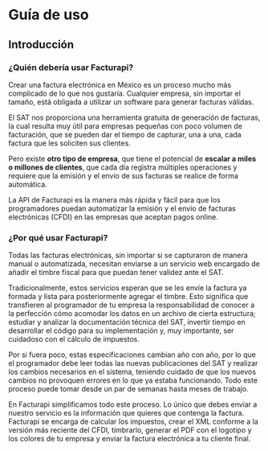 # Guía de uso

## Introducción

### ¿Quién debería usar Facturapi?

Crear una factura electrónica en México es un proceso mucho más complicado
de lo que nos gustaría. Cualquier empresa, sin importar el tamaño, está
obligada a utilizar un software para generar facturas válidas.

El SAT nos proporciona una herramienta gratuita de generación de facturas, la cual resulta
muy útil para empresas pequeñas con poco volumen de facturación, que se pueden dar el tiempo de
capturar, una a una, cada factura que les soliciten sus clientes.

Pero existe <strong>otro tipo de empresa</strong>, que tiene el potencial de <strong>escalar a
miles o millones de clientes</strong>, que cada día registra múltiples operaciones y requiere
que la emisión y el envío de sus facturas se realice de forma automática.

La API de Facturapi es la manera más rápida y fácil para que los programadores puedan automatizar
la emisión y el envío de facturas electrónicas (CFDI) en las empresas que aceptan pagos online.

### ¿Por qué usar Facturapi?

Todas las facturas electrónicas, sin importar si se capturaron de manera manual o automatizada,
necesitan enviarse a un servicio web encargado de añadir el timbre fiscal para que puedan tener
validez ante el SAT.

Tradicionalmente, estos servicios esperan que se les envíe la factura ya formada y lista para
posteriormente agregar el timbre. Esto significa que transfieren al programador de tu empresa
la responsabilidad de conocer a la perfección cómo acomodar los datos en un archivo de cierta
estructura; estudiar y analizar la documentación técnica del SAT, invertir tiempo en desarrollar
el código para su implementación y, muy importante, ser cuidadoso con el cálculo de impuestos.

Por si fuera poco, estas especificaciones cambian año con año, por lo que el programador debe leer
todas las nuevas publicaciones del SAT y realizar los cambios necesarios en el sistema, teniendo
cuidado de que los nuevos cambios no provoquen errores en lo que ya estaba funcionando. Todo este
proceso puede tomar desde un par de semanas hasta meses de trabajo.

En Facturapi simplificamos todo este proceso. Lo único que debes enviar a nuestro servicio es la
información que quieres que contenga la factura. Facturapi se encarga de calcular los impuestos,
crear el XML conforme a la versión más reciente del CFDI, timbrarlo, generar el PDF con el
logotipo y los colores de tu empresa y enviar la factura electrónica a tu cliente final.

